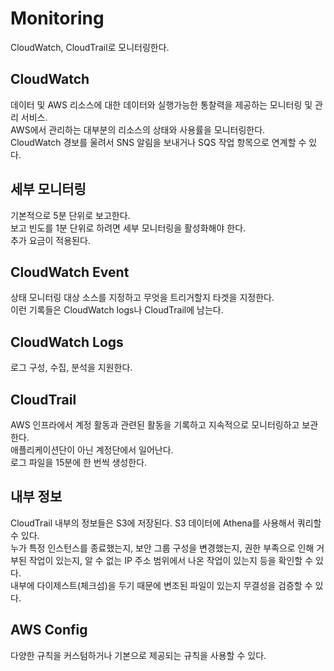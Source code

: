 # Monitoring
CloudWatch, CloudTrail로 모니터링한다.  

## CloudWatch
데이터 및 AWS 리소스에 대한 데이터와 실행가능한 통찰력을 제공하는 모니터링 및 관리 서비스.  
AWS에서 관리하는 대부분의 리소스의 상태와 사용률을 모니터링한다.  
CloudWatch 경보를 울려서 SNS 알림을 보내거나 SQS 작업 항목으로 연계할 수 있다.

## 세부 모니터링
기본적으로 5분 단위로 보고한다.  
보고 빈도를 1분 단위로 하려면 세부 모니터링을 활성화해야 한다.  
추가 요금이 적용된다.  

## CloudWatch Event
상태 모니터링 대상 소스를 지정하고 무엇을 트리거할지 타겟을 지정한다.  
이런 기록들은 CloudWatch logs나 CloudTrail에 남는다.  

## CloudWatch Logs
로그 구성, 수집, 분석을 지원한다.  

## CloudTrail
AWS 인프라에서 계정 활동과 관련된 활동을 기록하고 지속적으로 모니터링하고 보관한다.  
애플리케이션단이 아닌 계정단에서 일어난다.  
로그 파일을 15분에 한 번씩 생성한다.  

## 내부 정보
CloudTrail 내부의 정보들은 S3에 저장된다. S3 데이터에 Athena를 사용해서 쿼리할 수 있다.  
누가 특정 인스턴스를 종료했는지, 보안 그룹 구성을 변경했는지, 권한 부족으로 인해 거부된 작업이 있는지, 알 수 없는 IP 주소 범위에서 나온 작업이 있는지 등을 확인할 수 있다.  
내부에 다이제스트(체크섬)을 두기 때문에 변조된 파일이 있는지 무결성을 검증할 수 있다.  

## AWS Config
다양한 규칙을 커스텀하거나 기본으로 제공되는 규칙을 사용할 수 있다.